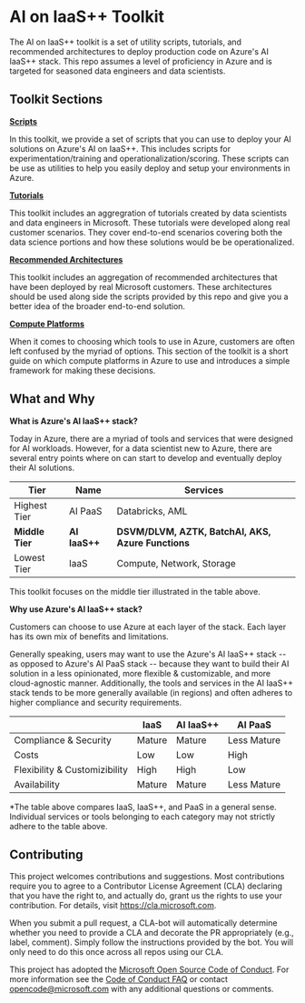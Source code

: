 # AI on IaaS++ Toolkit
The AI on IaaS++ toolkit is a set of utility scripts, tutorials, and recommended architectures to deploy production code on Azure's AI IaaS++ stack. This repo assumes a level of proficiency in Azure and is targeted for seasoned data engineers and data scientists.

## Toolkit Sections

[__Scripts__](./scripts)

In this toolkit, we provide a set of scripts that you can use to deploy your AI solutions on Azure's AI on IaaS++. This includes scripts for experimentation/training and operationalization/scoring. These scripts can be use as utilities to help you easily deploy and setup your environments in Azure.

[__Tutorials__](./tutorials)

This toolkit includes an aggregration of tutorials created by data scientists and data engineers in Microsoft. These tutorials were developed along real customer scenarios. They cover end-to-end scenarios covering both the data science portions and how these solutions would be be operationalized.

[__Recommended Architectures__](./architectures)

This toolkit includes an aggregation of recommended architectures that have been deployed by real Microsoft customers. These architectures should be used along side the scripts provided by this repo and give you a better idea of the broader end-to-end solution.

[__Compute Platforms__](./compute-platforms.md)

When it comes to choosing which tools to use in Azure, customers are often left confused by the myriad of options. This section of the toolkit is a short guide on which compute platforms in Azure to use and introduces a simple framework for making these decisions.

## What and Why 

__What is Azure's AI IaaS++ stack?__

Today in Azure, there are a myriad of tools and services that were designed for AI workloads. However, for a data scientist new to Azure, there are several entry points where on can start to develop and eventually deploy their AI solutions. 

| Tier         | Name   | Services                                       |
|--------------|--------|------------------------------------------------|
| Highest Tier | AI PaaS   | Databricks, AML                                |
| **Middle Tier**  | **AI IaaS++** | **DSVM/DLVM, AZTK, BatchAI, AKS, Azure Functions** |
| Lowest Tier  | IaaS   | Compute, Network, Storage                      |

This toolkit focuses on the middle tier illustrated in the table above.

__Why use Azure's AI IaaS++ stack?__

Customers can choose to use Azure at each layer of the stack. Each layer has its own mix of benefits and limitations. 

Generally speaking, users may want to use the Azure's AI IaaS++ stack -- as opposed to Azure's AI PaaS stack -- because they want to build their AI solution in a less opinionated, more flexible & customizable, and more cloud-agnostic manner. Additionally, the tools and services in the AI IaaS++ stack tends to be more generally available (in regions) and often adheres to higher compliance and security requirements. 

| | IaaS | AI IaaS++ | AI PaaS | 
| --- | --- | --- | --- |
| Compliance & Security | Mature | Mature | Less Mature |
| Costs | Low | Low | High |
| Flexibility & Customizibility | High | High | Low |
| Availability | Mature | Mature | Less Mature |

*The table above compares IaaS, IaaS++, and PaaS in a general sense. Individual services or tools belonging to each category may not strictly adhere to the table above.

## Contributing <a name="contributing"></a>

This project welcomes contributions and suggestions.  Most contributions require you to agree to a
Contributor License Agreement (CLA) declaring that you have the right to, and actually do, grant us
the rights to use your contribution. For details, visit https://cla.microsoft.com.

When you submit a pull request, a CLA-bot will automatically determine whether you need to provide
a CLA and decorate the PR appropriately (e.g., label, comment). Simply follow the instructions
provided by the bot. You will only need to do this once across all repos using our CLA.

This project has adopted the [Microsoft Open Source Code of Conduct](https://opensource.microsoft.com/codeofconduct/).
For more information see the [Code of Conduct FAQ](https://opensource.microsoft.com/codeofconduct/faq/) or
contact [opencode@microsoft.com](mailto:opencode@microsoft.com) with any additional questions or comments.

